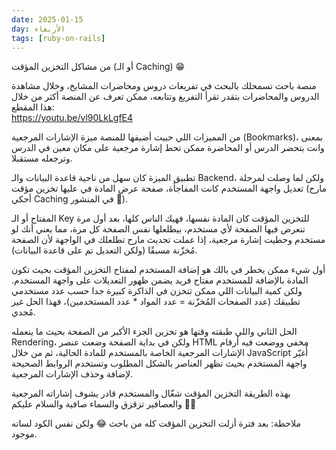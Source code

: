 ```yaml
---
date: 2025-01-15
day: الأربعاء
tags: [ruby-on-rails]
---
```


من مشاكل التخزين المؤقت (أو الـ Caching) 😁

منصة باحث تسمحلك بالبحث في تفريغات دروس ومحاضرات المشايخ، وخلال مشاهدة الدروس والمحاضرات بتقدر تقرأ التفريغ وتتابعه، ممكن تعرف عن المنصة أكثر من خلال هذا المقطع:  
https://youtu.be/vl90LkLgfE4

من المميزات اللي حبيت أضيفها للمنصة ميزة الإشارات المرجعية (Bookmarks)، بمعنى وانت بتحضر الدرس أو المحاضرة ممكن تحط إشارة مرجعية على مكان معين في الدرس وترجعله مستقبلا.

تطبيق الميزة كان سهل من ناحية قاعدة البيانات والـ Backend، ولكن لما وصلت لمرحلة تعديل واجهة المستخدم كانت المفاجأة، صفحة عرض المادة في عليها تخزين مؤقت (مارح أحكي Caching في المنشور 🙂).

المفتاح أو الـ Key للتخزين المؤقت كان المادة نفسها، فهيك الناس كلها، بعد أول مرة تنعرض فيها الصفحة لأي مستخدم، بيطلعلها نفس الصفحة كل مرة، مما يعني أنك لو مستخدم وحطيت إشارة مرجعية، إذا عملت تحديث مارح تطلعلك في الواجهة لأن الصفحة مُخزّنة مسبقًا (ولكن التعديل تم على قاعدة البيانات).

أول شيء ممكن يخطر في بالك هو إضافة المستخدم لمفتاح التخزين المؤقت بحيث تكون المادة بالإضافة للمستخدم مفتاح فريد يضمن ظهور التعديلات على واجهة المستخدم. ولكن كمية البيانات اللي ممكن تتخزن في الذاكرة كبيرة جدا حسب عدد مستخدمي تطبيقك (عدد الصفحات المُخزّنة = عدد المواد * عدد المستخدمين)، فهذا الحل غير مُجدي.

الحل الثاني واللي طبقته وقتها هو تخزين الجزء الأكبر من الصفحة بحيث ما ينعمله Rendering، ولكن في بداية الصفحة وضعت عنصر HTML مخفي ووضعت فيه أرقام الإشارات المرجعية الخاصة بالمستخدم للمادة الحالية، ثم من خلال JavaScript أُغيّر واجهة المستخدم بحيث تظهر العناصر بالشكل المطلوب وتستخدم الروابط الصحيحة لإضافة وحذف الإشارات المرجعية.

بهذه الطريقة التخزين المؤقت شغّال والمستخدم قادر يشوف إشاراته المرجعية والعصافير تزقزق والسماء صافية والسلام عليكم 👋🏻

ملاحظة: بعد فترة أزلت التخزين المؤقت كله من باحث 😂 ولكن نفس الكود لساته موجود.
